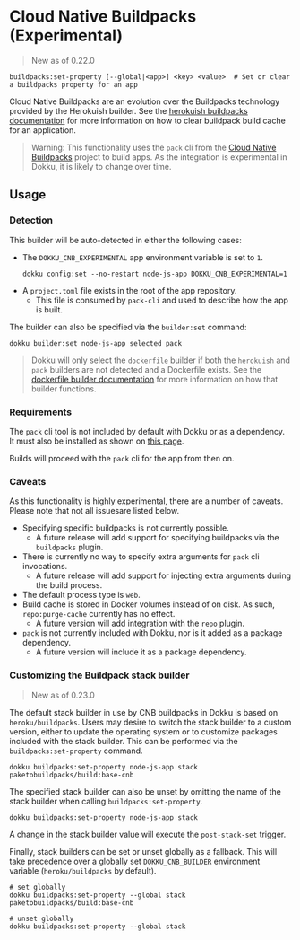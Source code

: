 # Cloud Native Buildpacks (Experimental)

> New as of 0.22.0

```
buildpacks:set-property [--global|<app>] <key> <value>  # Set or clear a buildpacks property for an app
```

Cloud Native Buildpacks are an evolution over the Buildpacks technology provided by the Herokuish builder. See the [herokuish buildpacks documentation](/docs/deployment/builders/herokuish-buildpacks.md) for more information on how to clear buildpack build cache for an application.

> Warning: This functionality uses the `pack` cli from the [Cloud Native Buildpacks](https://buildpacks.io) project to build apps. As the integration is experimental in Dokku, it is likely to change over time.

## Usage

### Detection

This builder will be auto-detected in either the following cases:

- The `DOKKU_CNB_EXPERIMENTAL` app environment variable is set to `1`.
  ```shell
  dokku config:set --no-restart node-js-app DOKKU_CNB_EXPERIMENTAL=1
  ```
- A `project.toml` file exists in the root of the app repository.
  - This file is consumed by `pack-cli` and used to describe how the app is built.

The builder can also be specified via the `builder:set` command:

```shell
dokku builder:set node-js-app selected pack
```

> Dokku will only select the `dockerfile` builder if both the `herokuish` and `pack` builders are not detected and a Dockerfile exists. See the [dockerfile builder documentation](/docs/deployment/builders/dockerfiles.md) for more information on how that builder functions.

### Requirements

The `pack` cli tool is not included by default with Dokku or as a dependency. It must also be installed as shown on [this page](https://buildpacks.io/docs/tools/pack/).

Builds will proceed with the `pack` cli for the app from then on.

### Caveats

As this functionality is highly experimental, there are a number of caveats. Please note that not all issuesare listed below.

- Specifying specific buildpacks is not currently possible.
  - A future release will add support for specifying buildpacks via the `buildpacks` plugin.
- There is currently no way to specify extra arguments for `pack` cli invocations.
  - A future release will add support for injecting extra arguments during the build process.
- The default process type is `web`.
- Build cache is stored in Docker volumes instead of on disk. As such, `repo:purge-cache` currently has no effect.
  - A future version will add integration with the `repo` plugin.
- `pack` is not currently included with Dokku, nor is it added as a package dependency.
  - A future version will include it as a package dependency.

### Customizing the Buildpack stack builder

> New as of 0.23.0

The default stack builder in use by CNB buildpacks in Dokku is based on `heroku/buildpacks`. Users may desire to switch the stack builder to a custom version, either to update the operating system or to customize packages included with the stack builder. This can be performed via the `buildpacks:set-property` command.

```shell
dokku buildpacks:set-property node-js-app stack paketobuildpacks/build:base-cnb
```

The specified stack builder can also be unset by omitting the name of the stack builder when calling `buildpacks:set-property`.

```shell
dokku buildpacks:set-property node-js-app stack
```

A change in the stack builder value will execute the `post-stack-set` trigger.

Finally, stack builders can be set or unset globally as a fallback. This will take precedence over a globally set `DOKKU_CNB_BUILDER` environment variable (`heroku/buildpacks` by default).

```shell
# set globally
dokku buildpacks:set-property --global stack paketobuildpacks/build:base-cnb

# unset globally
dokku buildpacks:set-property --global stack
```
